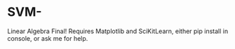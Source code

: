# SVM-
Linear Algebra Final!
Requires Matplotlib and SciKitLearn, either pip install in console, or ask me for help.
